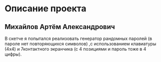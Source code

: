 # Описание проекта
## Михайлов Артём Александрович


В скетче я попытался реализовать генератор рандомных паролей (в пароле нет повторяющихся символов)
,с использованием клавиатуры (4х4) и 7контактного экранчика (с 4 позициями и пароль тоже в 4 цифры).
